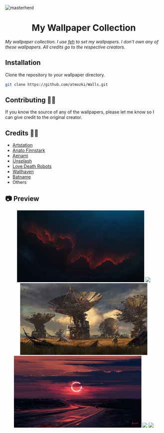 ![masterherd](https://svg-banners.vercel.app/api?type=rainbow&text1=My%20Walls%20🌈&width=900&height=250)

<h1 align='center' >My Wallpaper Collection </h1>

_My wallpaper collection. I use [feh](https://feh.finalrewind.org/) to set my wallpapers. I don't own any of these wallpapers. All credits go to the respective creators._

## Installation

Clone the repository to your wallpaper directory.

```bash
git clone https://github.com/atmozki/Walls.git
```

## Contributing 👨‍💻

If you know the source of any of the wallpapers, please let me know so I can give credit to the original creator.

## Credits 🧑‍🎨

- [Artstation](https://www.artstation.com/)
- [Anato Finnstark](https://www.artstation.com/anto-finnstark)
- [Aenami](https://www.artstation.com/aenamiart)
- [Unsplash](https://unsplash.com/)
- [Love Death Robots](https://www.netflix.com/title/80174608)
- [Wallhaven](https://wallhaven.cc/)
- [Batname](https://github.com/shajidhasan/batname)
- Others

## 📷 Preview

<p align='center' height='230px'>
<a><img height='230px' src='Desktop/00034.png'></a>
<a><img height='230px' src='Desktop/00160.png'></a>
<a><img height='230px' src='Desktop/wallhaven-nkyexq.jpg'></a>
<a><img height='230px' src='Desktop/alena-aenami-eclipse-1k.jpg'></a>
<a><img height='230px' src='Desktop/00164.png'></a>
<a><img height='230px' src='Desktop/cherry_wallpaper_desaturated.jpg'></a>
</p>
